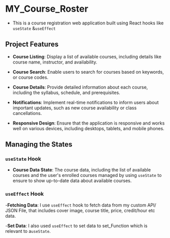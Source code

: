 # MY_Course_Roster

- This is a course registration web application built using React hooks like `useState` &`useEffect`

## Project Features

- **Course Listing**: Display a list of available courses, including details like course name, instructor, and availability.

- **Course Search**: Enable users to search for courses based on keywords, or course codes.

- **Course Details**: Provide detailed information about each course, including the syllabus, schedule, and prerequisites.

- **Notifications**: Implement real-time notifications to inform users about important updates, such as new course availability or class cancellations.

- **Responsive Design**: Ensure that the application is responsive and works well on various devices, including desktops, tablets, and mobile phones.

## Managing the States

### `useState` Hook

- **Course Data State**: The course data, including the list of available courses and the user's enrolled courses managed by using `useState` to ensure to show up-to-date data about available courses.

### `useEffect` Hook

-**Fetching Data**: I use `useEffect` hook to fetch data from my custom API/ JSON File, that includes cover image, course title, price, credit/hour etc data.

-**Set Data**: I also used `useEffect` to set data to set_Function which is relevant to a`useState`.
